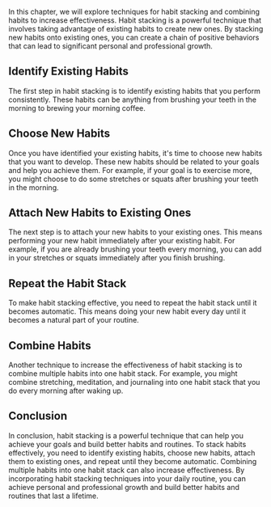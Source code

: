
In this chapter, we will explore techniques for habit stacking and combining habits to increase effectiveness. Habit stacking is a powerful technique that involves taking advantage of existing habits to create new ones. By stacking new habits onto existing ones, you can create a chain of positive behaviors that can lead to significant personal and professional growth.

Identify Existing Habits
------------------------

The first step in habit stacking is to identify existing habits that you perform consistently. These habits can be anything from brushing your teeth in the morning to brewing your morning coffee.

Choose New Habits
-----------------

Once you have identified your existing habits, it's time to choose new habits that you want to develop. These new habits should be related to your goals and help you achieve them. For example, if your goal is to exercise more, you might choose to do some stretches or squats after brushing your teeth in the morning.

Attach New Habits to Existing Ones
----------------------------------

The next step is to attach your new habits to your existing ones. This means performing your new habit immediately after your existing habit. For example, if you are already brushing your teeth every morning, you can add in your stretches or squats immediately after you finish brushing.

Repeat the Habit Stack
----------------------

To make habit stacking effective, you need to repeat the habit stack until it becomes automatic. This means doing your new habit every day until it becomes a natural part of your routine.

Combine Habits
--------------

Another technique to increase the effectiveness of habit stacking is to combine multiple habits into one habit stack. For example, you might combine stretching, meditation, and journaling into one habit stack that you do every morning after waking up.

Conclusion
----------

In conclusion, habit stacking is a powerful technique that can help you achieve your goals and build better habits and routines. To stack habits effectively, you need to identify existing habits, choose new habits, attach them to existing ones, and repeat until they become automatic. Combining multiple habits into one habit stack can also increase effectiveness. By incorporating habit stacking techniques into your daily routine, you can achieve personal and professional growth and build better habits and routines that last a lifetime.
